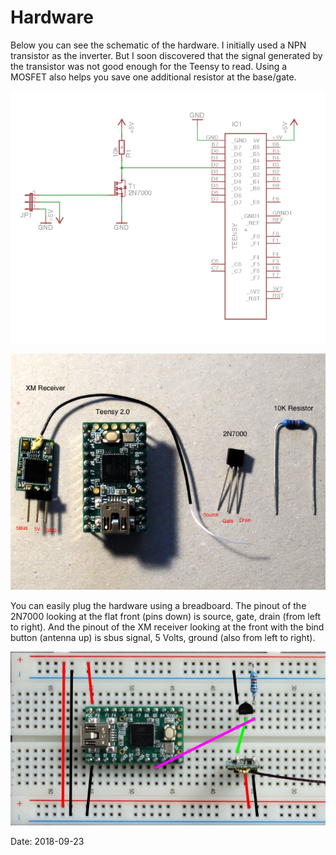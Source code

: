# Hardware

Below you can see the schematic of the hardware. I initially used a NPN transistor as the inverter. But I soon discovered that the signal generated by the transistor was not good enough for the Teensy to read. Using a MOSFET also helps you save one additional resistor at the base/gate.

![schematic](images/Schematic.png)

![parts](images/Parts.png)

You can easily plug the hardware using a breadboard. The pinout of the 2N7000 looking at the flat front (pins down) is source, gate, drain (from left to right). And the pinout of the XM receiver looking at the front with the bind button (antenna up) is sbus signal, 5 Volts, ground (also from left to right).

![breadboard](images/Breadboard.jpeg)

Date: 2018-09-23
